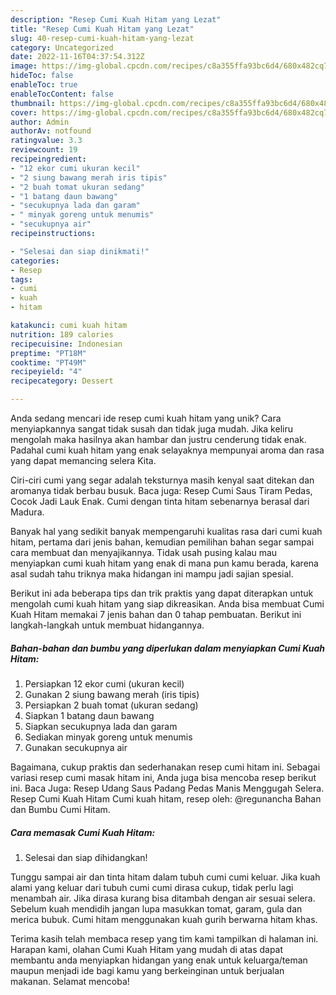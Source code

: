 ```yaml
---
description: "Resep Cumi Kuah Hitam yang Lezat"
title: "Resep Cumi Kuah Hitam yang Lezat"
slug: 40-resep-cumi-kuah-hitam-yang-lezat
category: Uncategorized
date: 2022-11-16T04:37:54.312Z
image: https://img-global.cpcdn.com/recipes/c8a355ffa93bc6d4/680x482cq70/cumi-kuah-hitam-foto-resep-utama.jpg
hideToc: false
enableToc: true
enableTocContent: false
thumbnail: https://img-global.cpcdn.com/recipes/c8a355ffa93bc6d4/680x482cq70/cumi-kuah-hitam-foto-resep-utama.jpg
cover: https://img-global.cpcdn.com/recipes/c8a355ffa93bc6d4/680x482cq70/cumi-kuah-hitam-foto-resep-utama.jpg
author: Admin
authorAv: notfound
ratingvalue: 3.3
reviewcount: 19
recipeingredient:
- "12 ekor cumi ukuran kecil"
- "2 siung bawang merah iris tipis"
- "2 buah tomat ukuran sedang"
- "1 batang daun bawang"
- "secukupnya lada dan garam"
- " minyak goreng untuk menumis"
- "secukupnya air"
recipeinstructions:

- "Selesai dan siap dinikmati!"
categories:
- Resep
tags:
- cumi
- kuah
- hitam

katakunci: cumi kuah hitam 
nutrition: 189 calories
recipecuisine: Indonesian
preptime: "PT18M"
cooktime: "PT49M"
recipeyield: "4"
recipecategory: Dessert

---
```





Anda sedang mencari ide resep cumi kuah hitam yang unik? Cara menyiapkannya sangat tidak susah dan tidak juga mudah. Jika keliru mengolah maka hasilnya akan hambar dan justru cenderung tidak enak. Padahal cumi kuah hitam yang enak selayaknya mempunyai aroma dan rasa yang dapat memancing selera Kita.





Ciri-ciri cumi yang segar adalah teksturnya masih kenyal saat ditekan dan aromanya tidak berbau busuk. Baca juga: Resep Cumi Saus Tiram Pedas, Cocok Jadi Lauk Enak. Cumi dengan tinta hitam sebenarnya berasal dari Madura.

Banyak hal yang sedikit banyak mempengaruhi kualitas rasa dari cumi kuah hitam, pertama dari jenis bahan, kemudian pemilihan bahan segar sampai cara membuat dan menyajikannya. Tidak usah pusing kalau mau menyiapkan cumi kuah hitam yang enak di mana pun kamu berada, karena asal sudah tahu triknya maka hidangan ini mampu jadi sajian spesial.






Berikut ini ada beberapa tips dan trik praktis yang dapat diterapkan untuk mengolah cumi kuah hitam yang siap dikreasikan. Anda bisa membuat Cumi Kuah Hitam memakai 7 jenis bahan dan 0 tahap pembuatan. Berikut ini langkah-langkah untuk membuat hidangannya.

<!--inarticleads1-->

##### Bahan-bahan dan bumbu yang diperlukan dalam menyiapkan Cumi Kuah Hitam:

1. Persiapkan 12 ekor cumi (ukuran kecil)
1. Gunakan 2 siung bawang merah (iris tipis)
1. Persiapkan 2 buah tomat (ukuran sedang)
1. Siapkan 1 batang daun bawang
1. Siapkan secukupnya lada dan garam
1. Sediakan  minyak goreng untuk menumis
1. Gunakan secukupnya air


Bagaimana, cukup praktis dan sederhanakan resep cumi hitam ini. Sebagai variasi resep cumi masak hitam ini, Anda juga bisa mencoba resep berikut ini. Baca Juga: Resep Udang Saus Padang Pedas Manis Menggugah Selera. Resep Cumi Kuah Hitam Cumi kuah hitam, resep oleh: @regunancha Bahan dan Bumbu Cumi Hitam. 

<!--inarticleads2-->

##### Cara memasak Cumi Kuah Hitam:


1. Selesai dan siap dihidangkan!

Tunggu sampai air dan tinta hitam dalam tubuh cumi cumi keluar. Jika kuah alami yang keluar dari tubuh cumi cumi dirasa cukup, tidak perlu lagi menambah air. Jika dirasa kurang bisa ditambah dengan air sesuai selera. Sebelum kuah mendidih jangan lupa masukkan tomat, garam, gula dan merica bubuk. Cumi hitam menggunakan kuah gurih berwarna hitam khas. 

Terima kasih telah membaca resep yang tim kami tampilkan di halaman ini. Harapan kami, olahan Cumi Kuah Hitam yang mudah di atas dapat membantu anda menyiapkan hidangan yang enak untuk keluarga/teman maupun menjadi ide bagi kamu yang berkeinginan untuk berjualan makanan. Selamat mencoba!
